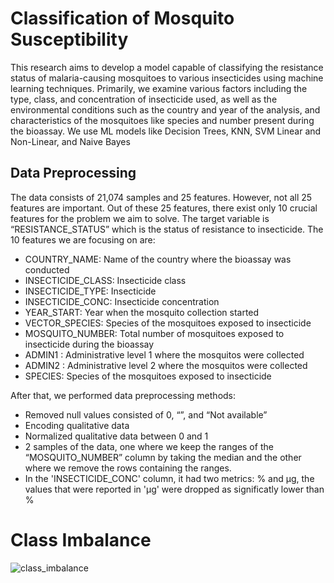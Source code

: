 
# Classification of Mosquito Susceptibility

This research aims to develop a model capable of classifying the resistance status of malaria-causing mosquitoes to various insecticides using machine learning techniques. Primarily, we examine various factors including the type, class, and concentration of insecticide used, as well as the environmental conditions such as the country and year of the analysis, and characteristics of the mosquitoes like species and number present during the bioassay.
We use ML models like Decision Trees, KNN, SVM Linear and Non-Linear, and Naive Bayes

## Data Preprocessing
The data consists of 21,074 samples and 25 features. However, not all 25 features are important. Out of these 25 features, there exist only 10 crucial features for the problem we aim to solve. The target variable is “RESISTANCE_STATUS” which is the status of resistance to insecticide.
The 10 features we are focusing on are:

- COUNTRY_NAME: Name of the country where the bioassay was conducted
- INSECTICIDE_CLASS: Insecticide class
- INSECTICIDE_TYPE: Insecticide
- INSECTICIDE_CONC: Insecticide concentration
- YEAR_START: Year when the mosquito collection started
- VECTOR_SPECIES: Species of the mosquitoes exposed to insecticide
- MOSQUITO_NUMBER: Total number of mosquitoes exposed to insecticide during the bioassay
- ADMIN1 : Administrative level 1 where the mosquitos were collected
- ADMIN2 : Administrative level 2 where the mosquitos were collected
- SPECIES: Species of the mosquitoes exposed to insecticide

After that, we performed data preprocessing methods:

- Removed null values consisted of 0, “”, and “Not available”
- Encoding qualitative data
- Normalized qualitative data between 0 and 1
- 2 samples of the data, one where we keep the ranges of the “MOSQUITO_NUMBER” column by taking the median and the other where we remove the rows containing the ranges.
- In the 'INSECTICIDE_CONC' column, it had two metrics: % and µg, the values that were reported in 'µg' were dropped as significatly lower than %

# Class Imbalance

![class_imbalance]("class_imbalance.png")






